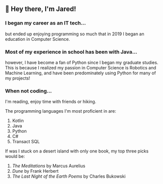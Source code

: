 ## 👋 Hey there, I'm Jared! 

### I began my career as an IT tech...
but ended up enjoying programming so much that in 2019 I began an education in Computer Science.

### Most of my experience in school has been with Java... 
however, I have become a fan of Python since I began my graduate studies. This is because I realized my passion in Computer Science is Robotics and Machine Learning, and have been predominately using Python for many of my projects! 

### When not coding... 
I'm reading, enjoy time with friends or hiking.

The programming languages I'm most proficient in are: 
  1. Kotlin
  2. Java
  3. Python
  4. C#
  5. Transact SQL

If was I stuck on a desert island with only one book, my top three picks would be:
  1. *The Meditations* by Marcus Aurelius
  2. *Dune* by Frank Herbert
  3. *The Last Night of the Earth Poems* by Charles Bukowski

